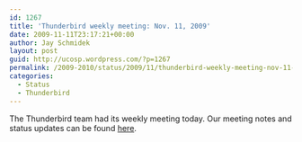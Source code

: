 ```yaml
---
id: 1267
title: 'Thunderbird weekly meeting: Nov. 11, 2009'
date: 2009-11-11T23:17:21+00:00
author: Jay Schmidek
layout: post
guid: http://ucosp.wordpress.com/?p=1267
permalink: /2009-2010/status/2009/11/thunderbird-weekly-meeting-nov-11-2009/
categories:
  - Status
  - Thunderbird
---
```

The Thunderbird team had its weekly meeting today. Our meeting notes and status updates can be found [here](https://wiki.mozilla.org/Thunderbird/ISPDB/StatusMeetings/2009-11-11).